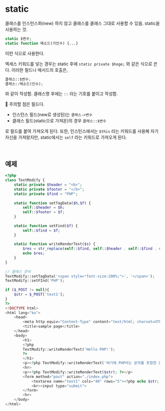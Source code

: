 # static

클래스를 인스턴스화(new) 하지 않고 클래스를 클래스 그대로 사용할 수 있음. static을 사용하는 것.

```php
static $변수;
static function 메소드(가인수) {...}
```

이런 식으로 사용한다.

엑세스 키워드를 넣는 경우는 static 후에 `static private $hoge;` 와 같은 식으로 쓴다. 이러한 필드나 메서드의 호출은,

```php
클래스::$변수;
클래스::메소드(인수);
```

와 같이 작성함. 클래스명 후에는 `::` 라는 기호를 붙이고 작성함. 

📌 주의할 점은 필드다. 

- 인스턴스 필드(new로 생성된)는 `클래스->변수`
- 클래스 필드(static으로 가져온)의 경우 `클래스::$변수`

로 필드를 붙여 가져오게 된다. 또한, 인스턴스에서는 `$this` 라는 키워드를 사용해 자기 자신을 가져왔지만, static에서는 `self` 라는 키워드로 가져오게 된다.

<br/>

## 예제

```php
<?php
class TextModify {
    static private $header = "<b>";
    static private $footer = "</b>";
    static private $find = "PHP";
     
    static function setTagData($h,$f) {
        self::$header = $h;
        self::$footer = $f;
    }
     
    static function setFind($f) {
        self::$find = $f;
    }
     
    static function writeRenderText($s) {
        $res = str_replace(self::$find, self::$header . self::$find . self::$footer, $s);
        echo $res;
    }
}
     
// 클래스 준비
TextModify::setTagData('<span style="font-size:200%;">', '</span>');
TextModify::setFInd('PHP');
 
if ($_POST != null){
    $str = $_POST['text1'];
}
?>
<!DOCTYPE html>
<html lang="ko">
    <head> 
        <meta http-equiv="Content-Type" content="text/html; charset=UTF-8" /> 
        <title>sample page</title>
    </head>
    <body>
        <h1>
        <?php
        TextModify::writeRenderText('Hello PHP!');
        ?>
        </h1>
        <p><?php TextModify::writeRenderText('여기에 PHP라는 문자를 포함한 문장을 써주세요.'); ?></p>
        <hr>
        <p><?php TextModify::writeRenderText($str); ?></p>
        <form method="post" action="./index.php">
            <textarea name="text1" cols="40" rows="5"><?php echo $str; ?></textarea>
            <br><input type="submit">
        </form>
        <hr>
    </body>
</html>
```

